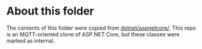 # About this folder

The contents of this folder were copied from [dotnet/aspnetcore/](https://github.com/dotnet/aspnetcore/).
This repo is an MQTT-oriented clone of ASP.NET Core, but these classes were marked as internal.
